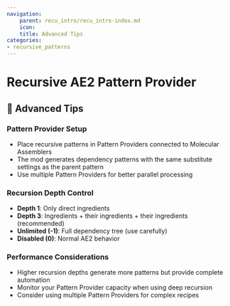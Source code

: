 ```yaml
---
navigation:
    parent: recu_intro/recu_intro-index.md
    icon:
    title: Advanced Tips
categories:
- recursive_patterns
---
```


# Recursive AE2 Pattern Provider

## 🔧 Advanced Tips

### Pattern Provider Setup
- Place recursive patterns in Pattern Providers connected to Molecular Assemblers
- The mod generates dependency patterns with the same substitute settings as the parent pattern
- Use multiple Pattern Providers for better parallel processing

### Recursion Depth Control
- **Depth 1**: Only direct ingredients
- **Depth 3**: Ingredients + their ingredients + their ingredients (recommended)
- **Unlimited (-1)**: Full dependency tree (use carefully)
- **Disabled (0)**: Normal AE2 behavior

### Performance Considerations
- Higher recursion depths generate more patterns but provide complete automation
- Monitor your Pattern Provider capacity when using deep recursion
- Consider using multiple Pattern Providers for complex recipes 